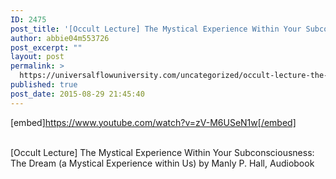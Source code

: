 ```yaml
---
ID: 2475
post_title: '[Occult Lecture] The Mystical Experience Within Your Subconsciousness: The Dream'
author: abbie04m553726
post_excerpt: ""
layout: post
permalink: >
  https://universalflowuniversity.com/uncategorized/occult-lecture-the-mystical-experience-within-your-subconsciousness-the-dream/
published: true
post_date: 2015-08-29 21:45:40
---
```

[embed]https://www.youtube.com/watch?v=zV-M6USeN1w[/embed]</br></br>
<p>[Occult Lecture] The Mystical Experience Within Your Subconsciousness: The Dream (a Mystical Experience within Us) by Manly P. Hall, Audiobook</p>